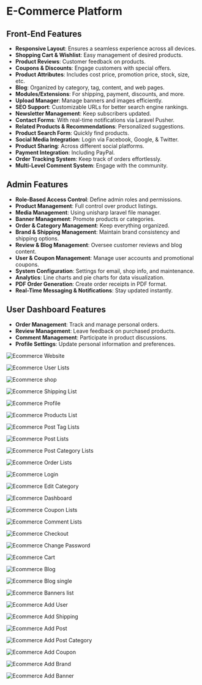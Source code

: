 # E-Commerce Platform 

## Front-End Features

- **Responsive Layout**: Ensures a seamless experience across all devices.
- **Shopping Cart & Wishlist**: Easy management of desired products.
- **Product Reviews**: Customer feedback on products.
- **Coupons & Discounts**: Engage customers with special offers.
- **Product Attributes**: Includes cost price, promotion price, stock, size, etc.
- **Blog**: Organized by category, tag, content, and web pages.
- **Modules/Extensions**: For shipping, payment, discounts, and more.
- **Upload Manager**: Manage banners and images efficiently.
- **SEO Support**: Customizable URLs for better search engine rankings.
- **Newsletter Management**: Keep subscribers updated.
- **Contact Forms**: With real-time notifications via Laravel Pusher.
- **Related Products & Recommendations**: Personalized suggestions.
- **Product Search Form**: Quickly find products.
- **Social Media Integration**: Login via Facebook, Google, & Twitter.
- **Product Sharing**: Across different social platforms.
- **Payment Integration**: Including PayPal.
- **Order Tracking System**: Keep track of orders effortlessly.
- **Multi-Level Comment System**: Engage with the community.

## Admin Features

- **Role-Based Access Control**: Define admin roles and permissions.
- **Product Management**: Full control over product listings.
- **Media Management**: Using unisharp laravel file manager.
- **Banner Management**: Promote products or categories.
- **Order & Category Management**: Keep everything organized.
- **Brand & Shipping Management**: Maintain brand consistency and shipping options.
- **Review & Blog Management**: Oversee customer reviews and blog content.
- **User & Coupon Management**: Manage user accounts and promotional coupons.
- **System Configuration**: Settings for email, shop info, and maintenance.
- **Analytics**: Line charts and pie charts for data visualization.
- **PDF Order Generation**: Create order receipts in PDF format.
- **Real-Time Messaging & Notifications**: Stay updated instantly.

## User Dashboard Features

- **Order Management**: Track and manage personal orders.
- **Review Management**: Leave feedback on purchased products.
- **Comment Management**: Participate in product discussions.
- **Profile Settings**: Update personal information and preferences.


![Ecommerce Website](https://github.com/mzkriam/Ecommerce/assets/73972415/c478cbbe-0e84-49fe-9a02-e4b9dc85d417)


![Ecommerce User Lists](https://github.com/mzkriam/Ecommerce/assets/73972415/d55c869d-16cf-483f-b7dc-9bbbcb1ab11a)


![Ecommerce shop](https://github.com/mzkriam/Ecommerce/assets/73972415/bdb70c4b-6d61-41a1-968d-ffc1b3066311)


![Ecommerce Shipping List](https://github.com/mzkriam/Ecommerce/assets/73972415/4efd49b4-b63a-4f6f-967f-02b86669a48e)


![Ecommerce Profile](https://github.com/mzkriam/Ecommerce/assets/73972415/fe9cea33-6b98-4229-aa96-acc10d3b87ca)


![Ecommerce Products List](https://github.com/mzkriam/Ecommerce/assets/73972415/1e18b85f-0040-4ab2-a614-b95119c81d01)


![Ecommerce Post Tag Lists](https://github.com/mzkriam/Ecommerce/assets/73972415/6c11afd5-166d-4815-aec2-aaa5bf4d9ee9)


![Ecommerce Post Lists](https://github.com/mzkriam/Ecommerce/assets/73972415/9563f66c-2a60-4de8-a835-c69242388350)


![Ecommerce Post Category Lists](https://github.com/mzkriam/Ecommerce/assets/73972415/51facdeb-036a-488c-bf05-757424f1d2f3)


![Ecommerce Order Lists](https://github.com/mzkriam/Ecommerce/assets/73972415/0f345d1c-349f-49f3-ab06-f49871c550c2)


![Ecommerce Login](https://github.com/mzkriam/Ecommerce/assets/73972415/9cedf862-0806-4a08-8595-df0121706469)


![Ecommerce Edit Category](https://github.com/mzkriam/Ecommerce/assets/73972415/e46878a2-248d-46d3-a1a8-aae7464993c2)


![Ecommerce Dashboard](https://github.com/mzkriam/Ecommerce/assets/73972415/0c5c355c-3106-4130-9fdb-5cabe061e125)


![Ecommerce Coupon Lists](https://github.com/mzkriam/Ecommerce/assets/73972415/1dab7db9-80ee-4cd6-a57a-cccb6004902a)


![Ecommerce Comment Lists](https://github.com/mzkriam/Ecommerce/assets/73972415/f3e6c35d-df18-414d-81f7-ae3bf90fd5a8)


![Ecommerce Checkout](https://github.com/mzkriam/Ecommerce/assets/73972415/279a38d2-f3e3-45b0-a32e-da25cee215a3)


![Ecommerce Change Password](https://github.com/mzkriam/Ecommerce/assets/73972415/bb4eed90-22b1-4eac-83a6-daae6f980187)


![Ecommerce Cart](https://github.com/mzkriam/Ecommerce/assets/73972415/03c91db5-9b1d-4e53-8a06-6ac93c86ae41)


![Ecommerce Blog](https://github.com/mzkriam/Ecommerce/assets/73972415/6325c41c-62ac-4223-8196-51b3ede207ec)


![Ecommerce Blog single](https://github.com/mzkriam/Ecommerce/assets/73972415/8e6e568c-2d8c-4c54-8b4c-bde6db98ff35)


![Ecommerce Banners list](https://github.com/mzkriam/Ecommerce/assets/73972415/ae1bc7cd-b2e4-4057-acc0-3423bf078423)


![Ecommerce Add User](https://github.com/mzkriam/Ecommerce/assets/73972415/a9e852bd-cbab-4154-a486-6a9c365a8f37)


![Ecommerce Add Shipping](https://github.com/mzkriam/Ecommerce/assets/73972415/4213f3f7-1d76-4c70-b951-de5bccb94b2b)


![Ecommerce Add Post](https://github.com/mzkriam/Ecommerce/assets/73972415/2bbea283-f0ff-4087-ab01-652012829ecd)


![Ecommerce Add Post Category](https://github.com/mzkriam/Ecommerce/assets/73972415/8b88d852-2f94-4040-bd9a-7c3642a8f4f0)


![Ecommerce Add Coupon](https://github.com/mzkriam/Ecommerce/assets/73972415/af1f64d8-f405-44b0-8dee-9efefa03f8e7)


![Ecommerce Add Brand](https://github.com/mzkriam/Ecommerce/assets/73972415/2048d486-d482-4d89-abd9-925825c902cb)


![Ecommerce Add Banner](https://github.com/mzkriam/Ecommerce/assets/73972415/cc2bb32f-ecf2-4389-a611-4a5c56f43272)



